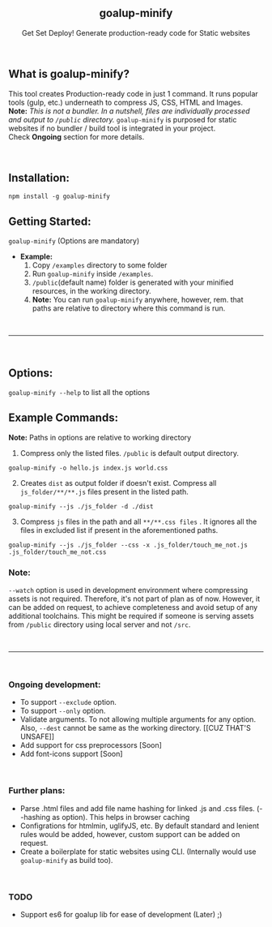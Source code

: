 <p align="center">
  <h2 align="center">goalup-minify</h2>
  <p align="center">Get Set Deploy! Generate production-ready code for Static websites</p>
</p>


<br />

## What is goalup-minify?
This tool creates Production-ready code in just 1 command. It runs popular tools (gulp, etc.) underneath to compress JS, CSS, HTML and Images. **Note:** *This is not a bundler. In a nutshell, files are individually processed and output to `/public` directory.* `goalup-minify` is purposed for static websites if no bundler / build tool is integrated in your project.
<br />
Check **Ongoing** section for more details.

<br />

## Installation:

`npm install -g goalup-minify`

## Getting Started:

`goalup-minify` (Options are mandatory)

- **Example:**
	1. Copy `/examples` directory to some folder
	2. Run `goalup-minify` inside `/examples`.
	3. `/public`(default name) folder is generated with your minified resources, in the working directory.
	4. **Note:** You can run `goalup-minify` anywhere, however, rem. that paths are relative to  directory where this command is run.

<br />

-----

<br />

## Options:

`goalup-minify --help` to list all the options


## Example Commands:
**Note:** Paths in options are relative to working directory

1. Compress only the listed files. `/public` is default output directory.

`goalup-minify -o hello.js index.js world.css`


2. Creates `dist` as output folder if doesn't exist. Compress all `js_folder/**/**.js` files present in the listed path.

`goalup-minify --js ./js_folder -d ./dist`

3. Compress `js` files in the path and all `**/**.css files` . It ignores all the files in excluded list if present in the aforementioned paths.

`goalup-minify --js ./js_folder --css -x .js_folder/touch_me_not.js .js_folder/touch_me_not.css`


### Note:
`--watch` option is used in development environment where compressing assets is not required. Therefore, it's not part of plan as of now. However, it can be added on request, to achieve completeness and avoid setup of any additional toolchains. This might be required if someone is serving assets from `/public` directory using local server and not `/src`.

<br />

-----

<br />

### Ongoing development:
- To support `--exclude` option.
- To support `--only` option.
- Validate arguments. To not allowing multiple arguments for any option. Also, `--dest` cannot be same as the working directory. [[CUZ THAT'S UNSAFE]]
- Add support for css preprocessors [Soon]
- Add font-icons support [Soon]

<br />

### Further plans:
- Parse .html files and add file name hashing for linked .js and .css files. (--hashing as option). This helps in browser caching
- Configrations for htmlmin, uglifyJS, etc. By default standard and lenient rules would be added, however, custom support can be added on request.
- Create a boilerplate for static websites using CLI. (Internally would use `goalup-minify` as build too).

<br />

### TODO
- Support es6 for goalup lib for ease of development (Later) ;)
